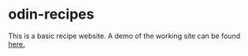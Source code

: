 # odin-recipes
This is a basic recipe website. A demo of the working site can be found [here.](https://sevenfourfour.github.io/odin-recipes/)